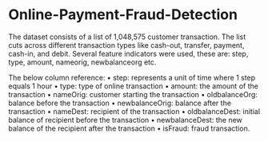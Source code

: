 # Online-Payment-Fraud-Detection
The dataset consists of a list of  1,048,575 customer transaction. The list cuts across different transaction types like cash-out, transfer, payment, cash-in, and debit. 
Several feature indicators were used, these are: step, type, amount, nameorig, newbalanceorg etc.

The below column reference:
• step: represents a unit of time where 1 step equals 1 hour
• type: type of online transaction
• amount: the amount of the transaction
• nameOrig: customer starting the transaction
• oldbalanceOrg: balance before the transaction
• newbalanceOrig: balance after the transaction
• nameDest: recipient of the transaction
• oldbalanceDest: initial balance of recipient before the transaction
• newbalanceDest: the new balance of the recipient after the transaction
• isFraud: fraud transaction.
